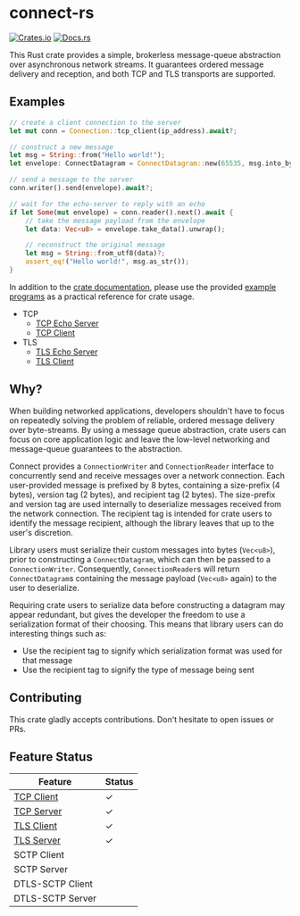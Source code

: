 # connect-rs

[![Crates.io][crates-badge]][crates-url]
[![Docs.rs][docs-badge]][docs-url]

[crates-badge]: https://img.shields.io/crates/v/connect.svg
[crates-url]: https://crates.io/crates/connect
[docs-badge]: https://docs.rs/connect/badge.svg
[docs-url]: https://docs.rs/connect

This Rust crate provides a simple, brokerless message-queue abstraction over asynchronous
network streams. It guarantees ordered message delivery and reception, and both TCP and TLS
transports are supported.

## Examples

````rust
// create a client connection to the server
let mut conn = Connection::tcp_client(ip_address).await?;

// construct a new message
let msg = String::from("Hello world!");
let envelope: ConnectDatagram = ConnectDatagram::new(65535, msg.into_bytes())?;

// send a message to the server
conn.writer().send(envelope).await?;

// wait for the echo-server to reply with an echo
if let Some(mut envelope) = conn.reader().next().await {
    // take the message payload from the envelope
    let data: Vec<u8> = envelope.take_data().unwrap();

    // reconstruct the original message
    let msg = String::from_utf8(data)?;
    assert_eq!("Hello world!", msg.as_str());
}
````

In addition to the [crate documentation](https://docs.rs/connect/latest/connect/), please use
the provided [example programs](https://github.com/sachanganesh/connect-rs/tree/main/examples)
as a practical reference for crate usage.

- TCP
    - [TCP Echo Server](https://github.com/sachanganesh/connect-rs/tree/main/examples/tcp-echo-server)
    - [TCP Client](https://github.com/sachanganesh/connect-rs/tree/main/examples/tcp-client)
- TLS
    - [TLS Echo Server](https://github.com/sachanganesh/connect-rs/tree/main/examples/tls-echo-server)
    - [TLS Client](https://github.com/sachanganesh/connect-rs/tree/main/examples/tls-client)

## Why?

When building networked applications, developers shouldn't have to focus on repeatedly solving
the problem of reliable, ordered message delivery over byte-streams. By using a message
queue abstraction, crate users can focus on core application logic and leave the low-level
networking and message-queue guarantees to the abstraction.

Connect provides a `ConnectionWriter` and `ConnectionReader` interface to concurrently send
and receive messages over a network connection. Each user-provided message is prefixed by 8
bytes, containing a size-prefix (4 bytes), version tag (2 bytes), and recipient tag (2 bytes).
The size-prefix and version tag are used internally to deserialize messages received from the
network connection. The recipient tag is intended for crate users to identify the message
recipient, although the library leaves that up to the user's discretion.

Library users must serialize their custom messages into bytes (`Vec<u8>`), prior to
constructing a `ConnectDatagram`, which can then be passed to a `ConnectionWriter`.
Consequently, `ConnectionReader`s will return `ConnectDatagram`s containing the message payload
(`Vec<u8>` again) to the user to deserialize.

Requiring crate users to serialize data before constructing a datagram may appear redundant, but
gives the developer the freedom to use a serialization format of their choosing. This means that
library users can do interesting things such as:

- Use the recipient tag to signify which serialization format was used for that message
- Use the recipient tag to signify the type of message being sent

## Contributing

This crate gladly accepts contributions. Don't hesitate to open issues or PRs.

## Feature Status

| Feature                                             	| Status 	|
|-----------------------------------------------------	|--------	|
| [TCP Client](examples/tcp-client)      	            |    ✓   	|
| [TCP Server](examples/tcp-echo-server) 	            |    ✓   	|
| [TLS Client](examples/tls-client)      	            |    ✓   	|
| [TLS Server](examples/tls-echo-server) 	            |    ✓   	|
| SCTP Client                                         	|        	|
| SCTP Server                                         	|        	|
| DTLS-SCTP Client                                    	|        	|
| DTLS-SCTP Server                                    	|        	|
